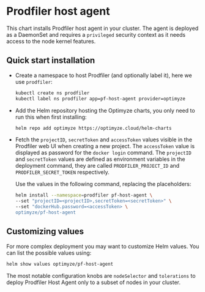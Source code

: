 # Prodfiler host agent
This chart installs Prodfiler host agent in your cluster.
The agent is deployed as a DaemonSet and requires a `privileged` security context as it needs access to the node kernel features.

## Quick start installation

* Create a namespace to host Prodfiler (and optionally label it), here we use `prodfiler`:
  ```bash
  kubectl create ns prodfiler
  kubectl label ns prodfiler app=pf-host-agent provider=optimyze
  ```

* Add the Helm repository hosting the Optimyze charts, you only need to run this when first installing:
  ```bash
  helm repo add optimyze https://optimyze.cloud/helm-charts
  ```

* Fetch the `projectID`, `secretToken` and `accessToken` values visible in the Prodfiler web UI  when creating a new project.
  The `accessToken` value is displayed as password for the `docker login` command.
  The `projectID` and `secretToken` values are defined as environment variables in the deployment command, 
  they are called `PRODFILER_PROJECT_ID` and `PRODFILER_SECRET_TOKEN` respectively.
  
  Use the values in the following command, replacing the placeholders:

  ```bash
  helm install --namespace=prodfiler pf-host-agent \
  --set "projectID=<projectID>,secretToken=<secretToken>" \
  --set "dockerHub.password=<accessToken> \
  optimyze/pf-host-agent
  ```

## Customizing values

For more complex deployment you may want to customize Helm values.
You can list the possible values using:

```bash
helm show values optimyze/pf-host-agent
```

The most notable configuration knobs are `nodeSelector` and `tolerations` to deploy Prodfiler Host Agent
only to a subset of nodes in your cluster.
